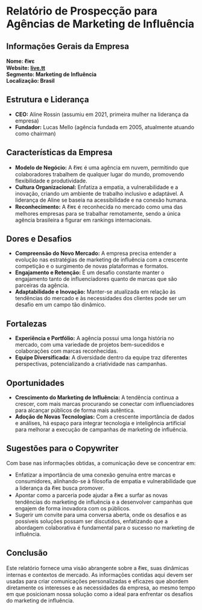 # Relatório de Prospecção para Agências de Marketing de Influência

## Informações Gerais da Empresa
**Nome: ℓiⱴε**  
**Website: [live.tt](http://www.live.tt)**  
**Segmento: Marketing de Influência**  
**Localização: Brasil**

## Estrutura e Liderança
- **CEO:** Aline Rossin (assumiu em 2021, primeira mulher na liderança da empresa)
- **Fundador:** Lucas Mello (agência fundada em 2005, atualmente atuando como chairman)

## Características da Empresa
- **Modelo de Negócio:** A ℓiⱴε é uma agência em nuvem, permitindo que colaboradores trabalhem de qualquer lugar do mundo, promovendo flexibilidade e produtividade.
- **Cultura Organizacional:** Enfatiza a empatia, a vulnerabilidade e a inovação, criando um ambiente de trabalho inclusivo e adaptável. A liderança de Aline se baseia na acessibilidade e na conexão humana.
- **Reconhecimento:** A ℓiⱴε é reconhecida no mercado como uma das melhores empresas para se trabalhar remotamente, sendo a única agência brasileira a figurar em rankings internacionais.

## Dores e Desafios
- **Compreensão do Novo Mercado:** A empresa precisa entender a evolução nas estratégias de marketing de influência com a crescente competição e o surgimento de novas plataformas e formatos.
- **Engajamento e Retenção:** É um desafio constante manter o engajamento tanto de influenciadores quanto de marcas que são parceiras da agência.
- **Adaptabilidade e Inovação:** Manter-se atualizada em relação às tendências do mercado e às necessidades dos clientes pode ser um desafio em um campo tão dinâmico.

## Fortalezas
- **Experiência e Portfólio:** A agência possui uma longa história no mercado, com uma variedade de projetos bem-sucedidos e colaborações com marcas reconhecidas.
- **Equipe Diversificada:** A diversidade dentro da equipe traz diferentes perspectivas, potencializando a criatividade nas campanhas.

## Oportunidades
- **Crescimento do Marketing de Influência:** A tendência continua a crescer, com mais marcas procurando se conectar com influenciadores para alcançar públicos de forma mais autêntica.
- **Adoção de Novas Tecnologias:** Com a crescente importância de dados e análises, há espaço para integrar tecnologia e inteligência artificial para melhorar a execução de campanhas de marketing de influência.

## Sugestões para o Copywriter
Com base nas informações obtidas, a comunicação deve se concentrar em:
- Enfatizar a importância de uma conexão genuína entre marcas e consumidores, alinhando-se à filosofia de empatia e vulnerabilidade que a liderança da ℓiⱴε busca promover.
- Apontar como a parceria pode ajudar a ℓiⱴε a surfar as novas tendências do marketing de influência e a desenvolver campanhas que engajem de forma inovadora com os públicos.
- Sugerir um convite para uma conversa aberta, onde os desafios e as possíveis soluções possam ser discutidos, enfatizando que a abordagem colaborativa é fundamental para o sucesso no marketing de influência.

## Conclusão
Este relatório fornece uma visão abrangente sobre a ℓiⱴε, suas dinâmicas internas e contextos de mercado. As informações contidas aqui devem ser usadas para criar comunicações personalizadas e eficazes que abordem diretamente os interesses e as necessidades da empresa, ao mesmo tempo em que posicionam nossa solução como a ideal para enfrentar os desafios do marketing de influência.